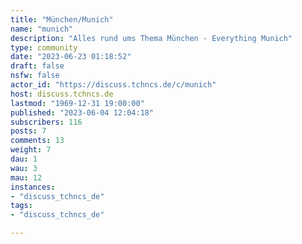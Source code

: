```yaml
---
title: "München/Munich" 
name: "munich"
description: "Alles rund ums Thema München - Everything Munich"
type: community
date: "2023-06-23 01:18:52"
draft: false
nsfw: false
actor_id: "https://discuss.tchncs.de/c/munich"
host: discuss.tchncs.de
lastmod: "1969-12-31 19:00:00"
published: "2023-06-04 12:04:18"
subscribers: 116
posts: 7
comments: 13
weight: 7
dau: 1
wau: 3
mau: 12
instances:
- "discuss_tchncs_de"
tags: 
- "discuss_tchncs_de"

---
```

